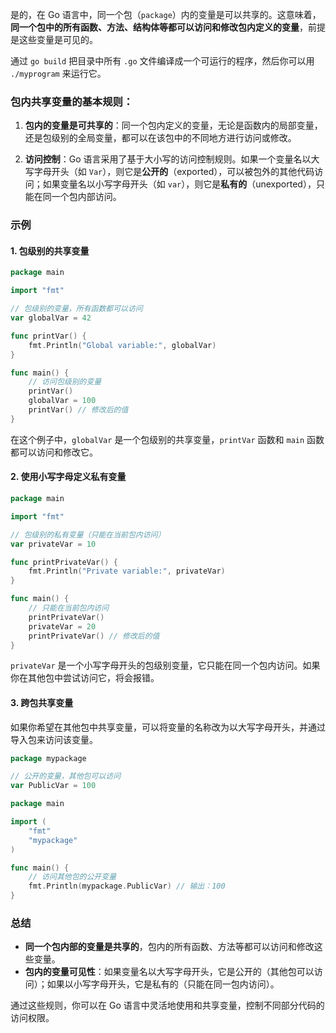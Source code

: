 是的，在 Go 语言中，同一个包（`package`）内的变量是可以共享的。这意味着，**同一个包中的所有函数、方法、结构体等都可以访问和修改包内定义的变量**，前提是这些变量是可见的。

通过 `go build` 把目录中所有 `.go` 文件编译成一个可运行的程序，然后你可以用 `./myprogram` 来运行它。

### 包内共享变量的基本规则：

1. **包内的变量是可共享的**：同一个包内定义的变量，无论是函数内的局部变量，还是包级别的全局变量，都可以在该包中的不同地方进行访问或修改。
    
2. **访问控制**：Go 语言采用了基于大小写的访问控制规则。如果一个变量名以大写字母开头（如 `Var`），则它是**公开的**（exported），可以被包外的其他代码访问；如果变量名以小写字母开头（如 `var`），则它是**私有的**（unexported），只能在同一个包内部访问。
    

### 示例

#### 1. **包级别的共享变量**

```go
package main

import "fmt"

// 包级别的变量，所有函数都可以访问
var globalVar = 42

func printVar() {
    fmt.Println("Global variable:", globalVar)
}

func main() {
    // 访问包级别的变量
    printVar()
    globalVar = 100
    printVar() // 修改后的值
}
```

在这个例子中，`globalVar` 是一个包级别的共享变量，`printVar` 函数和 `main` 函数都可以访问和修改它。

#### 2. **使用小写字母定义私有变量**

```go
package main

import "fmt"

// 包级别的私有变量（只能在当前包内访问）
var privateVar = 10

func printPrivateVar() {
    fmt.Println("Private variable:", privateVar)
}

func main() {
    // 只能在当前包内访问
    printPrivateVar()
    privateVar = 20
    printPrivateVar() // 修改后的值
}
```

`privateVar` 是一个小写字母开头的包级别变量，它只能在同一个包内访问。如果你在其他包中尝试访问它，将会报错。

#### 3. **跨包共享变量**

如果你希望在其他包中共享变量，可以将变量的名称改为以大写字母开头，并通过导入包来访问该变量。

```go
package mypackage

// 公开的变量，其他包可以访问
var PublicVar = 100
```

```go
package main

import (
    "fmt"
    "mypackage"
)

func main() {
    // 访问其他包的公开变量
    fmt.Println(mypackage.PublicVar) // 输出：100
}
```

### 总结

- **同一个包内部的变量是共享的**，包内的所有函数、方法等都可以访问和修改这些变量。
- **包内的变量可见性**：如果变量名以大写字母开头，它是公开的（其他包可以访问）；如果以小写字母开头，它是私有的（只能在同一包内访问）。

通过这些规则，你可以在 Go 语言中灵活地使用和共享变量，控制不同部分代码的访问权限。